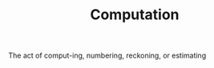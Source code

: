 ---
title: Computation
letter: C
permalink: "/definitions/bld-computation.html"
body: The act of comput-ing, numbering, reckoning, or estimating
published_at: '2018-07-07'
source: Black's Law Dictionary 2nd Ed (1910)
layout: post
---